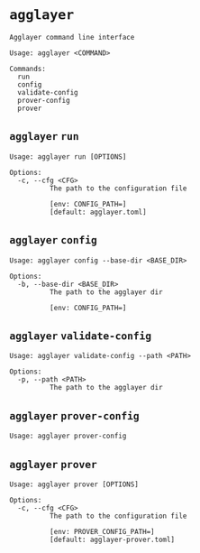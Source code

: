 # `agglayer`
```text
Agglayer command line interface

Usage: agglayer <COMMAND>

Commands:
  run              
  config           
  validate-config  
  prover-config    
  prover
```
## `agglayer` `run`
```text
Usage: agglayer run [OPTIONS]

Options:
  -c, --cfg <CFG>
          The path to the configuration file
          
          [env: CONFIG_PATH=]
          [default: agglayer.toml]
```
## `agglayer` `config`
```text
Usage: agglayer config --base-dir <BASE_DIR>

Options:
  -b, --base-dir <BASE_DIR>
          The path to the agglayer dir
          
          [env: CONFIG_PATH=]
```
## `agglayer` `validate-config`
```text
Usage: agglayer validate-config --path <PATH>

Options:
  -p, --path <PATH>
          The path to the agglayer dir
```
## `agglayer` `prover-config`
```text
Usage: agglayer prover-config
```
## `agglayer` `prover`
```text
Usage: agglayer prover [OPTIONS]

Options:
  -c, --cfg <CFG>
          The path to the configuration file
          
          [env: PROVER_CONFIG_PATH=]
          [default: agglayer-prover.toml]
```